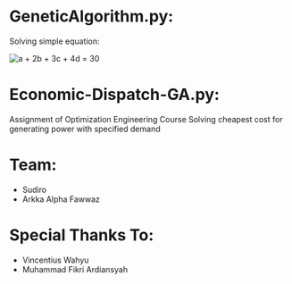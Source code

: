 # GeneticAlgorithm.py:
  Solving simple equation:

<img src="https://latex.codecogs.com/gif.latex?a&space;&plus;&space;2b&space;&plus;&space;3c&space;&plus;&space;4d&space;=&space;30" title="a + 2b + 3c + 4d = 30" />

# Economic-Dispatch-GA.py:
  Assignment of Optimization Engineering Course
  Solving cheapest cost for generating power with specified demand

# Team:
  - Sudiro
  - Arkka Alpha Fawwaz

# Special Thanks To:
  - Vincentius Wahyu
  - Muhammad Fikri Ardiansyah
